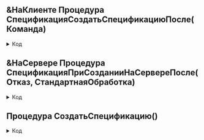 
 ## &НаКлиенте Процедура СпецификацияСоздатьСпецификациюПосле(Команда)

 <details> 
   <summary> 
     Код  </summary>
   
	СоздатьСпецификацию();
 </details> 

## &НаСервере Процедура СпецификацияПриСозданииНаСервереПосле(Отказ, СтандартнаяОбработка)
<details> 
   <summary> 
     Код  </summary>
  
   	Номенклатура_спецификации = Справочники.Номенклатура.НайтиПоНаименованию("Кабель силовой ВВГЭнг(А)-LS 4х35 мк(N)-1 ГОСТ 1");

 </details> 


## Процедура СоздатьСпецификацию()                       
<details> 
   <summary> 
     Код  </summary>	
  
	Катанка = Справочники.Номенклатура.НайтиПоКоду("00000002585");
	Изоляция = Справочники.Номенклатура.НайтиПоКоду("1--00041414");
	Заполнение1 = Справочники.Номенклатура.НайтиПоКоду("1--00041415");
	Заполнение2 = Справочники.Номенклатура.НайтиПоКоду("1--00041415");         
	Алюмофлекс = Справочники.Номенклатура.НайтиПоКоду("00000015917");
	Оболочка = Справочники.Номенклатура.НайтиПоКоду("1--00041419");         
	

  </details> 

               
		

 

